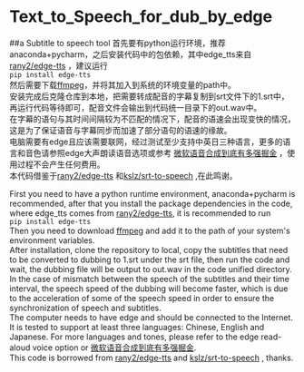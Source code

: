 # Text_to_Speech_for_dub_by_edge
##a Subtitle to speech tool
首先要有python运行环境，推荐anaconda+pycharm，之后安装代码中的包依赖，其中edge_tts来自[rany2/edge-tts](https://github.com/rany2/edge-tts) ，建议运行  
`pip install edge-tts`  
然后需要下载[ffmpeg](https://ffmpeg.org/)，并将其加入到系统的环境变量的path中。  
安装完成后克隆仓库到本地，把需要转成配音的字幕复制到srt文件下的1.srt中，再运行代码等待即可，配音文件会输出到代码统一目录下的out.wav中。  
在字幕的语句与其时间间隔较为不匹配的情况下，配音的语速会出现变快的情况，这是为了保证语音与字幕同步而加速了部分语句的语速的缘故。  
电脑需要有edge且应该需要联网，经过测试至少支持中英日三种语言，更多的语言和音色请参照edge大声朗读语音选项或参考 [微软语音合成到底有多强掘金](https://juejin.cn/post/7042569859175022605) ，使用过程不会产生任何费用。  
本代码借鉴于[rany2/edge-tts](https://github.com/rany2/edge-tts) 和[kslz/srt-to-speech](https://github.com/kslz/srt-to-speech) ,在此鸣谢。  

First you need to have a python runtime environment, anaconda+pycharm is recommended, after that you install the package dependencies in the code, where edge_tts comes from [rany2/edge-tts](https://github.com/rany2/edge-tts), it is recommended to run  
`pip install edge-tts`  
Then you need to download [ffmpeg](https://ffmpeg.org/) and add it to the path of your system's environment variables.  
After installation, clone the repository to local, copy the subtitles that need to be converted to dubbing to 1.srt under the srt file, then run the code and wait, the dubbing file will be output to out.wav in the code unified directory.  
In the case of mismatch between the speech of the subtitles and their time interval, the speech speed of the dubbing will become faster, which is due to the acceleration of some of the speech speed in order to ensure the synchronization of speech and subtitles.  
The computer needs to have edge and should be connected to the Internet. It is tested to support at least three languages: Chinese, English and Japanese. For more languages and tones, please refer to the edge read-aloud voice option or [微软语音合成到底有多强掘金](https://juejin.cn/post/7042569859175022605).  
This code is borrowed from [rany2/edge-tts](https://github.com/rany2/edge-tts) and [kslz/srt-to-speech](https://github.com/kslz/srt-to-speech) , thanks.  
